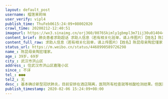 ```yaml
---
layout: default_post
username: 榴莲茉莉味
user_verify: vipl4
publish_time: ThuFeb0615:24:09+08002020
crawl_time: 20200212-12:40:51
imageurl: https://wx3.sinaimg.cn/orj360/0076Skimly1gbmpl3m71ij30u014044n.jpg,https://wx4.sinaimg.cn/orj360/0076Skimly1gbmpl2zffxj30u0140q7e.jpg
content_brief: 肺炎患者求助超话 求助人信息（若有相关化验单，请上传图片）【姓名】陈昆   母亲陶宏瑾家。【年龄】39岁，69岁【所在城市】武汉市洪山区【所在小区、社区】住武汉市洪山区嘉隆小区【患病时间】不详【联系方式】●●●【其他紧急联系人】无【病情描述】 基本确诊新型冠状肺炎，目前 ...全文
content_full_raw: 求助人信息（若有相关化验单，请上传图片）【姓名】陈昆母亲陶宏瑾家。【年龄】39岁，69岁【所在城市】武汉市洪山区【所在小区、社区】住武汉市洪山区嘉隆小区【患病时间】不详【联系方式】●●●【其他紧急联系人】无【病情描述】基本确诊新型冠状肺炎，目前安排在酒店隔离，医院所有检查就等核酸检测结果。但医院未确认什么时候有床位入院，多次联系社区，没有答复。现求助有哪个医院能尽快安排床位。父亲由于冠状肺炎未能确诊，在家隔离而不能入院救治2月3日去世，母亲每天以泪洗面，日渐消瘦。还没能从父亲去世的痛苦中走出来，两人却都被感染，情况非常危急。希望得到帮助解决床位入院治疗，感恩不尽，感谢感谢🙏，涌泉相报。
status_url: https://m.weibo.cn/status/4468990589726298
name_: 陈昆母亲陶宏瑾家。
age_: 39岁，69岁
city_: 武汉市洪山区
address_: 住武汉市洪山区嘉隆小区
since_: 不详
tel_: ●●●
tel2_: 无
desc_: 基本确诊新型冠状肺炎，目前安排在酒店隔离，医院所有检查就等核酸检测结果。但医院未确认什么时候有床位入院，多次联系社区，没有答复。现求助有哪个医院能尽快安排床位。父亲由于冠状肺炎未能确诊，在家隔离而不能入院救治2月3日去世，母亲每天以泪洗面，日渐消瘦。还没能从父亲去世的痛苦中走出来，两人却都被感染，情况非常危急。希望得到帮助解决床位入院治疗，感恩不尽，感谢感谢🙏，涌泉相报。
publish_timestamp: 2020-02-06 15:24:09+08:00
---
```

